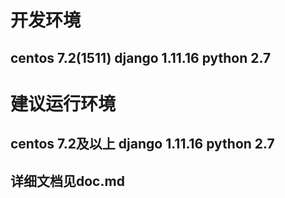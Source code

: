 # 开发环境
## centos 7.2(1511) django 1.11.16 python 2.7

# 建议运行环境
## centos 7.2及以上 django 1.11.16 python 2.7

## 详细文档见doc.md
